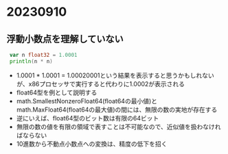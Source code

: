 # 20230910

## 浮動小数点を理解していない

```go
 var n float32 = 1.0001
 println(n * n)
```

- 1.0001 * 1.0001 = 1.00020001という結果を表示すると思うかもしれないが、x86プロセッサで実行すると代わりに1.0002が表示される
- float64型を例として説明する
- math.SmallestNonzeroFloat64(float64の最小値)とmath.MaxFloat64(float64の最大値)の間には、無限の数の実地が存在する
- 逆にいえば、float64型のビット数は有限の64ビット
- 無限の数の値を有限の領域で表すことは不可能なので、近似値を扱わなければならない
- 10進数から不動点小数点への変換は、精度の低下を招く
